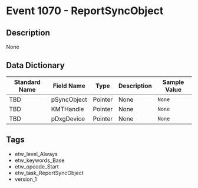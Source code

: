 # Event 1070 - ReportSyncObject

## Description
None

## Data Dictionary
|Standard Name|Field Name|Type|Description|Sample Value|
|---|---|---|---|---|
|TBD|pSyncObject|Pointer|None|`None`|
|TBD|KMTHandle|Pointer|None|`None`|
|TBD|pDxgDevice|Pointer|None|`None`|

## Tags
* etw_level_Always
* etw_keywords_Base
* etw_opcode_Start
* etw_task_ReportSyncObject
* version_1